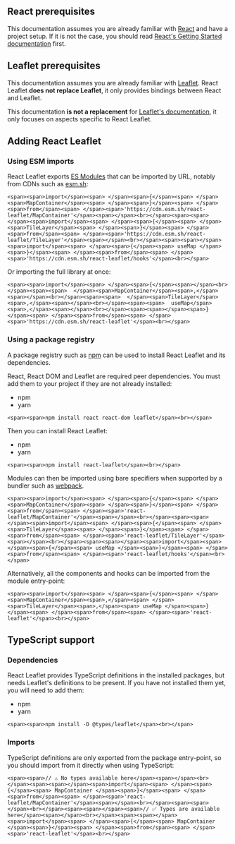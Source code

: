 ## React prerequisites[](https://react-leaflet.js.org/docs/start-introduction/#react-prerequisites "Direct link to React prerequisites")

This documentation assumes you are already familiar with [React](https://react.dev/) and have a project setup. If it is not the case, you should read [React's Getting Started documentation](https://react.dev/learn) first.

## Leaflet prerequisites[](https://react-leaflet.js.org/docs/start-introduction/#leaflet-prerequisites "Direct link to Leaflet prerequisites")

This documentation assumes you are already familiar with [Leaflet](https://leafletjs.com/). React Leaflet **does not replace Leaflet**, it only provides bindings between React and Leaflet.

This documentation **is not a replacement** for [Leaflet's documentation](https://leafletjs.com/reference.html), it only focuses on aspects specific to React Leaflet.

## Adding React Leaflet[](https://react-leaflet.js.org/docs/start-introduction/#adding-react-leaflet "Direct link to Adding React Leaflet")

### Using ESM imports[](https://react-leaflet.js.org/docs/start-introduction/#using-esm-imports "Direct link to Using ESM imports")

React Leaflet exports [ES Modules](https://developer.mozilla.org/en-US/docs/Web/JavaScript/Guide/Modules) that can be imported by URL, notably from CDNs such as [esm.sh](https://esm.sh/):

```
<span><span>import</span><span> </span><span>{</span><span> </span><span>MapContainer</span><span> </span><span>}</span><span> </span><span>from</span><span> </span><span>'https://cdn.esm.sh/react-leaflet/MapContainer'</span><span></span><br></span><span><span></span><span>import</span><span> </span><span>{</span><span> </span><span>TileLayer</span><span> </span><span>}</span><span> </span><span>from</span><span> </span><span>'https://cdn.esm.sh/react-leaflet/TileLayer'</span><span></span><br></span><span><span></span><span>import</span><span> </span><span>{</span><span> useMap </span><span>}</span><span> </span><span>from</span><span> </span><span>'https://cdn.esm.sh/react-leaflet/hooks'</span><br></span>
```

Or importing the full library at once:

```
<span><span>import</span><span> </span><span>{</span><span></span><br></span><span><span>  </span><span>MapContainer</span><span>,</span><span></span><br></span><span><span>  </span><span>TileLayer</span><span>,</span><span></span><br></span><span><span>  useMap</span><span>,</span><span></span><br></span><span><span></span><span>}</span><span> </span><span>from</span><span> </span><span>'https://cdn.esm.sh/react-leaflet'</span><br></span>
```

### Using a package registry[](https://react-leaflet.js.org/docs/start-introduction/#using-a-package-registry "Direct link to Using a package registry")

A package registry such as [npm](https://www.npmjs.com/) can be used to install React Leaflet and its dependencies.

React, React DOM and Leaflet are required peer dependencies. You must add them to your project if they are not already installed:

-   npm
-   yarn

```
<span><span>npm install react react-dom leaflet</span><br></span>
```

Then you can install React Leaflet:

-   npm
-   yarn

```
<span><span>npm install react-leaflet</span><br></span>
```

Modules can then be imported using bare specifiers when supported by a bundler such as [webpack](https://webpack.js.org/).

```
<span><span>import</span><span> </span><span>{</span><span> </span><span>MapContainer</span><span> </span><span>}</span><span> </span><span>from</span><span> </span><span>'react-leaflet/MapContainer'</span><span></span><br></span><span><span></span><span>import</span><span> </span><span>{</span><span> </span><span>TileLayer</span><span> </span><span>}</span><span> </span><span>from</span><span> </span><span>'react-leaflet/TileLayer'</span><span></span><br></span><span><span></span><span>import</span><span> </span><span>{</span><span> useMap </span><span>}</span><span> </span><span>from</span><span> </span><span>'react-leaflet/hooks'</span><br></span>
```

Alternatively, all the components and hooks can be imported from the module entry-point:

```
<span><span>import</span><span> </span><span>{</span><span> </span><span>MapContainer</span><span>,</span><span> </span><span>TileLayer</span><span>,</span><span> useMap </span><span>}</span><span> </span><span>from</span><span> </span><span>'react-leaflet'</span><br></span>
```

## TypeScript support[](https://react-leaflet.js.org/docs/start-introduction/#typescript-support "Direct link to TypeScript support")

### Dependencies[](https://react-leaflet.js.org/docs/start-introduction/#dependencies "Direct link to Dependencies")

React Leaflet provides TypeScript definitions in the installed packages, but needs Leaflet's definitions to be present. If you have not installed them yet, you will need to add them:

-   npm
-   yarn

```
<span><span>npm install -D @types/leaflet</span><br></span>
```

### Imports[](https://react-leaflet.js.org/docs/start-introduction/#imports "Direct link to Imports")

TypeScript definitions are only exported from the package entry-point, so you should import from it directly when using TypeScript:

```
<span><span>// ⚠️ No types available here</span><span></span><br></span><span><span></span><span>import</span><span> </span><span>{</span><span> MapContainer </span><span>}</span><span> </span><span>from</span><span> </span><span>'react-leaflet/MapContainer'</span><span></span><br></span><span><span></span><br></span><span><span></span><span>// ✅ Types are available here</span><span></span><br></span><span><span></span><span>import</span><span> </span><span>{</span><span> MapContainer </span><span>}</span><span> </span><span>from</span><span> </span><span>'react-leaflet'</span><br></span>
```